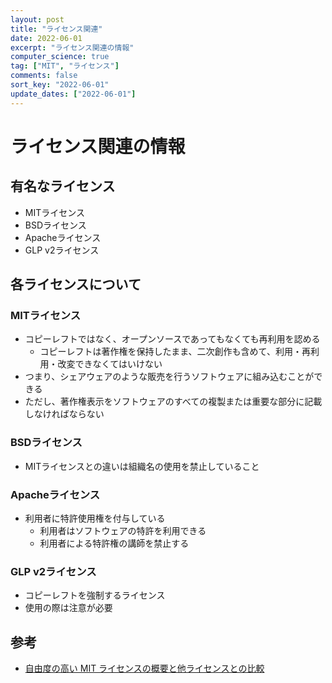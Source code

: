 ```yaml
---
layout: post
title: "ライセンス関連"
date: 2022-06-01
excerpt: "ライセンス関連の情報"
computer_science: true
tag: ["MIT", "ライセンス"]
comments: false
sort_key: "2022-06-01"
update_dates: ["2022-06-01"]
---
```


# ライセンス関連の情報

## 有名なライセンス
 - MITライセンス
 - BSDライセンス
 - Apacheライセンス
 - GLP v2ライセンス

## 各ライセンスについて

### MITライセンス
 - コピーレフトではなく、オープンソースであってもなくても再利用を認める
   - コピーレフトは著作権を保持したまま、二次創作も含めて、利用・再利用・改変できなくてはいけない
 - つまり、シェアウェアのような販売を行うソフトウェアに組み込むことができる
 - ただし、著作権表示をソフトウェアのすべての複製または重要な部分に記載しなければならない

### BSDライセンス
 - MITライセンスとの違いは組織名の使用を禁止していること
 
### Apacheライセンス
 - 利用者に特許使用権を付与している
   - 利用者はソフトウェアの特許を利用できる
   - 利用者による特許権の講師を禁止する

### GLP v2ライセンス
 - コピーレフトを強制するライセンス
 - 使用の際は注意が必要

## 参考
 - [自由度の高い MIT ライセンスの概要と他ライセンスとの比較](https://yamory.io/blog/about-mit-License/)
